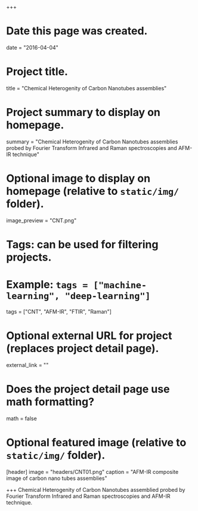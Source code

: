 +++
# Date this page was created.
date = "2016-04-04"

# Project title.
title = "Chemical Heterogenity of Carbon Nanotubes assemblies"

# Project summary to display on homepage.
summary = "Chemical Heterogenity of Carbon Nanotubes assemblies probed by Fourier Transform Infrared and Raman spectroscopies and AFM-IR technique"

# Optional image to display on homepage (relative to `static/img/` folder).
image_preview = "CNT.png"

# Tags: can be used for filtering projects.
# Example: `tags = ["machine-learning", "deep-learning"]`
tags = ["CNT", "AFM-IR", "FTIR", "Raman"]

# Optional external URL for project (replaces project detail page).
external_link = ""

# Does the project detail page use math formatting?
math = false

# Optional featured image (relative to `static/img/` folder).
[header]
image = "headers/CNT01.png"
caption = "AFM-IR composite image of carbon nano tubes assemblies"

+++
Chemical Heterogenity of Carbon Nanotubes assemblied probed by Fourier Transform Infrared and Raman spectroscopies and AFM-IR technique.
